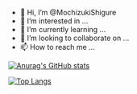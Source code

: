 - 👋 Hi, I’m @MochizukiShigure
- 👀 I’m interested in ...
- 🌱 I’m currently learning ...
- 💞️ I’m looking to collaborate on ...
- 📫 How to reach me ...

<!---
MochizukiShigure/MochizukiShigure is a ✨ special ✨ repository because its `README.md` (this file) appears on your GitHub profile.
You can click the Preview link to take a look at your changes.
--->
[![Anurag's GitHub stats](https://github-readme-stats.vercel.app/api?username=MochizukiShigure)](https://github.com/anuraghazra/github-readme-stats)

[![Top Langs](https://github-readme-stats.vercel.app/api/top-langs/?username=MochizukiShigure&hide=javascript,html)](https://github.com/anuraghazra/github-readme-stats)

